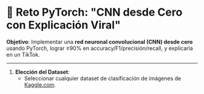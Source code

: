 # 🚀 **Reto PyTorch: "CNN desde Cero con Explicación Viral"**  
**Objetivo**: Implementar una **red neuronal convolucional (CNN) desde cero** usando PyTorch, lograr ≥90% en accuracy/F1/precisión/recall, y explicarla en un TikTok.

---

1. **Elección del Dataset**:  
   - Seleccionar cualquier dataset de clasificación de imágenes de [Kaggle.com](https://www.kaggle.com/datasets).  
